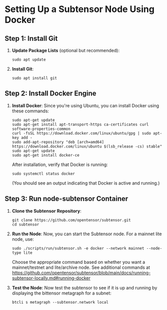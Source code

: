 
# Setting Up a Subtensor Node Using Docker

## Step 1: Install Git
1. **Update Package Lists** (optional but recommended):
   ```
   sudo apt update
   ```
2. **Install Git**:
   ```
   sudo apt install git
   ```

## Step 2: Install Docker Engine
1. **Install Docker**:
   Since you're using Ubuntu, you can install Docker using these commands:
   ```
   sudo apt-get update
   sudo apt-get install apt-transport-https ca-certificates curl software-properties-common
   curl -fsSL https://download.docker.com/linux/ubuntu/gpg | sudo apt-key add -
   sudo add-apt-repository "deb [arch=amd64] https://download.docker.com/linux/ubuntu $(lsb_release -cs) stable"
   sudo apt-get update
   sudo apt-get install docker-ce
   ```
   After installation, verify that Docker is running:
   ```
   sudo systemctl status docker
   ```
   (You should see an output indicating that Docker is active and running.)

## Step 3: Run node-subtensor Container
1. **Clone the Subtensor Repository**:
   ```
   git clone https://github.com/opentensor/subtensor.git
   cd subtensor
   ```
2. **Run the Node**:
   Now, you can start the Subtensor node. For a mainnet lite node, use:
   ```
   sudo ./scripts/run/subtensor.sh -e docker --network mainnet --node-type lite
   ```
  
   Choose the appropriate command based on whether you want a mainnet/testnet and lite/archive node.
   See additional commands at https://github.com/opentensor/subtensor/blob/main/docs/running-subtensor-locally.md#running-docker

3. **Test the Node**:
   Now test the subtensor to see if it is up and running by displaying the bittensor metagraph for a subnet:
   ```
   btcli s metagraph --subtensor.network local
   ```
